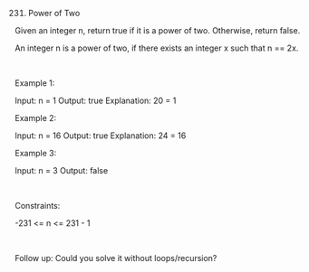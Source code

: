 231. Power of Two

Given an integer n, return true if it is a power of two. Otherwise, return false.

An integer n is a power of two, if there exists an integer x such that n == 2x.

 

Example 1:

Input: n = 1
Output: true
Explanation: 20 = 1


Example 2:

Input: n = 16
Output: true
Explanation: 24 = 16


Example 3:

Input: n = 3
Output: false


 

Constraints:

-231 <= n <= 231 - 1

 

Follow up: Could you solve it without loops/recursion?